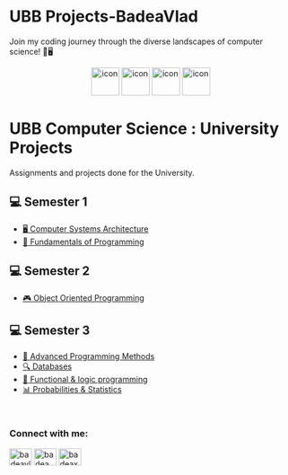 # UBB Projects-BadeaVlad
 Join my coding journey through the diverse landscapes of computer science! 🚀🖥️

 <div align="center">
  <img src="https://techstack-generator.vercel.app/java-icon.svg" alt="icon" width="50" height="50" />
  <img src="https://techstack-generator.vercel.app/python-icon.svg" alt="icon" width="50" height="50" />
  <img src="https://techstack-generator.vercel.app/mysql-icon.svg" alt="icon" width="50" height="50" />
  <img src="https://techstack-generator.vercel.app/cpp-icon.svg" alt="icon" width="50" height="50" />
</div>

# UBB Computer Science : University Projects

Assignments and projects done for the University.

## 💻 Semester 1
- [🖥️ Computer Systems Architecture](https://github.com/BadeaVladStefan/UBBProjects-BadeaVlad/tree/main/first%20semester/Assembly) 
- [🚀 Fundamentals of Programming](https://github.com/BadeaVladStefan/UBBProjects-BadeaVlad/blob/main/first%20semester/Fundamentals%20of%20Programming.rar)

## 💻 Semester 2
- [🎮 Object Oriented Programming](https://github.com/BadeaVladStefan/UBBProjects-BadeaVlad/tree/main/second%20semester/OPP%20C%2B%2B)

## 💻 Semester 3
- [🚀 Advanced Programming Methods](https://github.com/BadeaVladStefan/UBBProjects-BadeaVlad/tree/main/third%20semester/MAP%20-%20Java)
- [🔍 Databases](https://github.com/BadeaVladStefan/UBBProjects-BadeaVlad/tree/main/third%20semester/SQL)
- [🧠 Functional & logic programming](https://github.com/BadeaVladStefan/UBBProjects-BadeaVlad/tree/main/third%20semester/PLF)
- [📊 Probabilities & Statistics](https://github.com/BadeaVladStefan/UBBProjects-BadeaVlad/tree/main/third%20semester/P%26S)


<br>
<h3 align="left">Connect with me:</h3>
<p align="left">
<a href="https://www.linkedin.com/in/vlad-stefan-badea-61b261293/" target="blank"><img align="center" src="https://raw.githubusercontent.com/rahuldkjain/github-profile-readme-generator/master/src/images/icons/Social/linked-in-alt.svg" alt="badeavlad" height="30" width="40" /></a>
<a href="https://www.facebook.com/badeaxo" target="blank"><img align="center" src="https://raw.githubusercontent.com/rahuldkjain/github-profile-readme-generator/master/src/images/icons/Social/facebook.svg" alt="badea.vlad" height="30" width="40" /></a>
<a href="https://www.instagram.com/badeaxo/" target="blank"><img align="center" src="https://raw.githubusercontent.com/rahuldkjain/github-profile-readme-generator/master/src/images/icons/Social/instagram.svg" alt="badeaxo" height="30" width="40" /></a>
</p>
<br>
